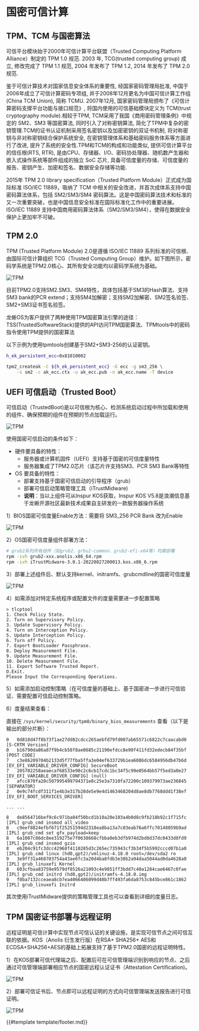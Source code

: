 # 国密可信计算

## TPM、TCM 与国密算法

可信平台模块始于2000年可信计算平台联盟（Trusted Computing Platform Alliance）制定的 TPM 1.0 规范. 2003 年, TCG(trusted computing group) 成立, 修改完成了 TPM 1.1 规范, 2004 年发布了 TPM 1.2, 2014 年发布了 TPM 2.0 规范.

鉴于可信计算技术对国家信息安全体系的重要性, 经国家密码管理局批准, 中国于2006年成立了可信计算密码专项组, 并于2008年12月更名为中国可信计算工作组(China TCM Union), 简称 TCMU. 2007年12月, 国家密码管理局颁布了《可信计算密码支撑平台功能与接口规范》, 将国内使用的可信基础模块定义为 TCM(trust cryptography module).相较于TPM, TCM采用了我国《商用密码管理条例》中规定的 SM2、SM3 等国密算法, 同时引入了对称密钥算法, 简化了TPM中复杂的密钥管理.TCM的证书认证机制采用签名密钥以及加密密钥的双证书机制, 将对称密钥与非对称密钥结合保护系统安全, 在密钥管理体系和基础密码服务体系等方面进行了改进, 提升了系统的安全性.TPM和TCM的构成和功能类似, 提供可信计算平台的信任根(RTS, RTR), 是由CPU、存储器、I/O、密码协处理器、随机数产生器和嵌入式操作系统等部件组成的独立 SoC 芯片, 具备可信度量的存储、可信度量的报告、密钥产生、加密和签名、数据安全存储等功能.

2015年 TPM 2.0 library specification（Trusted Platform Module）正式成为国际标准 ISO/IEC 11889，吸纳了 TCM 中相关的安全改进，并首次成体系支持中国密码算法体系，包括 SM2/SM3/SM4 密码算法。这是中国密码算法技术和标准的又一次重要突破，也是中国信息安全标准在国际标准化工作中的重要进展。ISO/IEC 11889 支持中国商用密码算法体系（SM2/SM3/SM4），使得在数据安全保护上更加牢不可破。

## TPM 2.0

TPM (Trusted Platform Module) 2.0是遵循 ISO/IEC 11889 系列标准的可信根、由国际可信计算组织 TCG（Trusted Computing Group）维护。如下图所示，密码学系统是TPM2.0核心、其所有安全功能均以密码学系统为基础。

![TPM](images/tpm_1.png)

目前TPM2.0支持SM2.SM3、SM4特性，具体包括基于SM3的Hash算法、支持SM3 bank的PCR extend；支持SM4加解密；支持SM2加解密、SM2签名验签、SM2+SM3证书签名验签。

龙蜥OS为客户提供了两种使用TPM国密算法引擎的途径：TSS(TrustedSoftwareStack)提供的API访问TPM国密算法、TPMtools中的密码指令使用TPM提供的国密算法

以下示例为使用tpmtools创建基于SM2+SM3-256的认证密钥。

```sh
h_ek_persistent_ecc=0x81010002

tpm2_createak -C ${h_ek_persistent_ecc} -G ecc -g sm3_256 \
    -s sm2 -c ak_ecc.ctx -u ak_ecc.pub -n ak_ecc.name -T device
```

## UEFI 可信启动（Trusted Boot）

可信启动（TrustedBoot)是以可信根为核心、检测系统启动过程中所加载和使用的组件、确保预期的组件在预期的节点加载运行。

![TPM](images/tpm_2.png)

使用国密可信启动的条件如下：

* 硬件要具备的特性：
  - 服务器或计算机固件（UEFI）支持基于国密的可信度量特性
  - 服务器集成了TPM2.0芯片（该芯片许支持SM3、PCR SM3 Bank等特性
* OS 要具备的特性：
  - 部署支持基于国密可信启动的引导程序（grub）
  - 部署可信启动策略管理工具（iTrustMidware)
  - **说明**：当以上组件可从Inspur KOS获取，Inspur KOS V5.8是浪潮信息基于龙蜥开源社区最新技术成果自主研发的一款服务器操作系统

1）BIOS国密可信度量Enable方法：需要将 SM3_256 PCR Bank 改为Enable

![TPM](images/tpm_3.png)

2）OS国密可信度量组件部署方法：

```sh
# grub2系列所有组件（如grub2、grbu2-common、grub2-efi-x64等）均需部署
rpm -ivh grub2-xxx.anolis.x86_64.rpm
rpm -ivh iTrustMidware-3.0.1-20220827200013.kos.x86_6.rpm
```

3）部署上述组件后、默认支持kernel、initramfs、grubcmdline的国密可信度量

![TPM](images/tpm_4.png)

4）如需添加对特定系统程序或配置文件的度量需要进一步配置策略

```shell
> tlcptool
1. Check Policy State.
2. Turn on Supervisory Policy.
3. Update Supervisory Policy.
4. Turn on Interception Policy.
5. Update Interception Policy.
6. Turn off Policy.
7. Export BootLoader Passphrase.
8. Deploy Measurement File.
9. Update Measurement File.
10. Delete Measurement File.
11. Export Software Trusted Report.
O.Exit.
Please Input the Corresponding Operations.
```

5）如需添加启动控制策略（在可信度量的基础上、基于国密进一步进行可信验证、需要配置可信启动控制策略。

6）度量结果查看：

直接在 `/sys/kernel/security/tpm0/binary_bios_measurements` 查看（以下是输出的部分片断）：

```
0	0d818d47f8b73f1ae27dd82cdcc265aebfd79fd007ab65571c6822c7caacabd0 [S-CRTM Version]
0	b16790da86a87f9b4cb58f8ae0685c21190efdcc8e90f411fd32edecb84f35bf [POST CODE]
7	c3e86209704b2133d5f77fba5ffa3e04ef633729b1ea6086dc6584956db47b6d [EV_EFI_VARIABLE_DRIVER_CONFIG] SecureBoot
7	205702258aeaecaf68533e90c2c6cb17cdc1bc34f5c99e0564bb57f5ed3a0e27 [EV_EFI_VARIABLE_DRIVER_CONFIG] (null)
7	afcc870fa20c507995499794371e8c25e3a7310fa72200c109379973ae236845 [SEPARATOR]
2	0e9c74fcdf311f1e4b3e317b28de5e9e4d1463468204d8ae8db7768ddd1f38ef [EV_EFI_BOOT_SERVICES_DRIVER]

... ...

8	de8564716bef9c6c971ba04f50bcd1b10a20e103a4b0d8c9fb218b92c1f715fc [IPL] grub_cmd insmod all_video
8	c9eef8824efbf671f25251594d2318ea8ba13a7c03eab76a6ffc70148059b9ad [IPL] grub_cmd set gfx_payload=keep
8	6a1007c86dc8ee319275e7f0638668cfbba0eb3dfb974d2bd8d37dc0433d8fd9 [IPL] grub_cmd insmod gzio
8	eb204c91fc3dcc42968f4110285d3c265ec735943cf3b34f5b5992cccd07b1a0 [IPL] grub_cmd linux (hd0,gpt2)/vmlinuz-4.18.0 root=/dev/sda2 ro
9	3e9ff31a468703754a43ae6fc3a20d4ba8fdb3e38b2a94daa5044ad0da4628a0 [IPL] grub_linuxefi Kernel
8	603cfbaa83759e9579df8526a21093c4e9851ff3bdd7c40a1284cae6467c0fae [IPL] grub_cmd initrd (hd0,gpt2)/initramfs-4.18.0.img
9	f0ba7132cceaea8cb7ea4066406099d48b7ff493fa6da8753c845bce861c1862 [IPL] grub_linuxefi Initrd
```

其次使用iTrustMidware提供的策略管理工具也可以查看到详细的度量日志。

## TPM 国密证书部署与远程证明

远程证明是可信计算中实现节点可信认证的关键设施，是实现可信节点之间可信互联的依据。KOS（Anolis 衍生发行版）在RSA+ SHA256+ AES和ECDSA+SHA256+AES的基础上拓展支持了基于TPM2.0国密的远程证明特性。

1）在KOS部署可信代理端之后、配置后可在可信管理端识别到响应的节点、之后通过可信管理端部署相应节点的国密远程认证证书（Attestation Certification)。

![TPM](images/tpm_7.png)

2）部署可信证书后、节点即可以远程证明的方式向可信管理端发送报告进行可信证明。

![TPM](images/tpm_8.png)

{{#template template/footer.md}}
